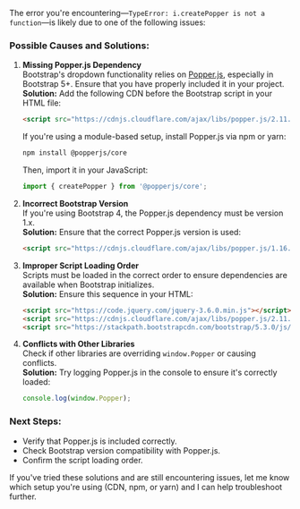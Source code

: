 The error you're encountering—`TypeError: i.createPopper is not a function`—is likely due to one of the following issues:

### Possible Causes and Solutions:
1. **Missing Popper.js Dependency**  
   Bootstrap's dropdown functionality relies on [Popper.js](https://popper.js.org/), especially in Bootstrap 5+. Ensure that you have properly included it in your project.  
   **Solution:** Add the following CDN before the Bootstrap script in your HTML file:
   ```html
   <script src="https://cdnjs.cloudflare.com/ajax/libs/popper.js/2.11.8/umd/popper.min.js"></script>
   ```
   If you're using a module-based setup, install Popper.js via npm or yarn:
   ```sh
   npm install @popperjs/core
   ```
   Then, import it in your JavaScript:
   ```js
   import { createPopper } from '@popperjs/core';
   ```

2. **Incorrect Bootstrap Version**  
   If you're using Bootstrap 4, the Popper.js dependency must be version 1.x.  
   **Solution:** Ensure that the correct Popper.js version is used:
   ```html
   <script src="https://cdnjs.cloudflare.com/ajax/libs/popper.js/1.16.1/umd/popper.min.js"></script>
   ```

3. **Improper Script Loading Order**  
   Scripts must be loaded in the correct order to ensure dependencies are available when Bootstrap initializes.  
   **Solution:** Ensure this sequence in your HTML:
   ```html
   <script src="https://code.jquery.com/jquery-3.6.0.min.js"></script>
   <script src="https://cdnjs.cloudflare.com/ajax/libs/popper.js/2.11.8/umd/popper.min.js"></script>
   <script src="https://stackpath.bootstrapcdn.com/bootstrap/5.3.0/js/bootstrap.min.js"></script>
   ```

4. **Conflicts with Other Libraries**  
   Check if other libraries are overriding `window.Popper` or causing conflicts.  
   **Solution:** Try logging Popper.js in the console to ensure it's correctly loaded:
   ```js
   console.log(window.Popper);
   ```

### Next Steps:
- Verify that Popper.js is included correctly.
- Check Bootstrap version compatibility with Popper.js.
- Confirm the script loading order.

If you've tried these solutions and are still encountering issues, let me know which setup you're using (CDN, npm, or yarn) and I can help troubleshoot further.